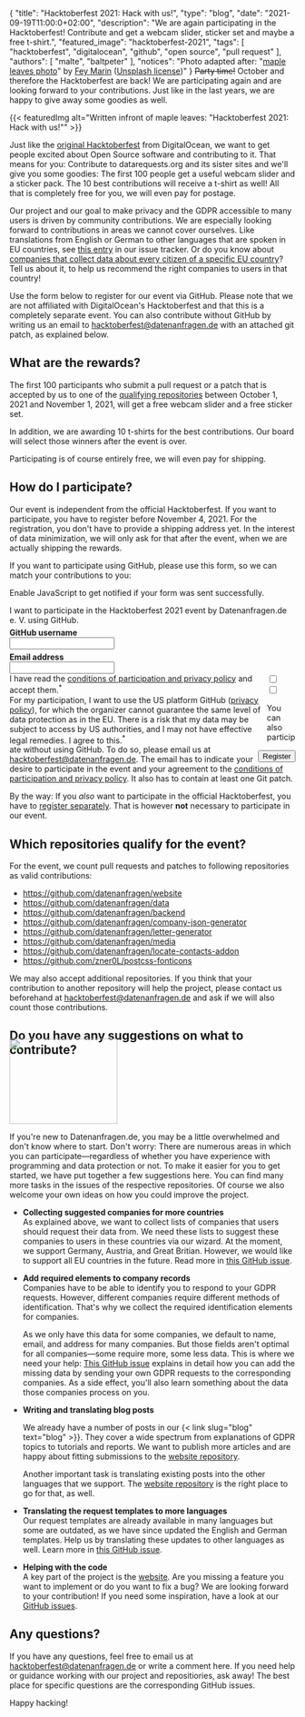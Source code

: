 {
    "title": "Hacktoberfest 2021: Hack with us!",
    "type": "blog",
    "date": "2021-09-19T11:00:0+02:00",
    "description": "We are again participating in the Hacktoberfest! Contribute and get a webcam slider, sticker set and maybe a free t-shirt.",
    "featured_image": "hacktoberfest-2021",
    "tags": [ "hacktoberfest", "digitalocean", "github", "open source", "pull request" ],
    "authors": [ "malte", "baltpeter" ],
    "notices": "Photo adapted after: \"[maple leaves photo](https://unsplash.com/photos/Pu-en3ew8wY)\" by [Fey Marin](https://unsplash.com/@feymarin) ([Unsplash license](https://unsplash.com/license))"
}
~~Party time!~~ October and therefore the Hacktoberfest are back! We are participating again and are looking forward to your contributions. Just like in the last years, we are happy to give away some goodies as well.

{{< featuredImg alt="Written infront of maple leaves: \"Hacktoberfest 2021: Hack with us!\"" >}}

Just like the [original Hacktoberfest](https://hacktoberfest.digitalocean.com/) from DigitalOcean, we want to get people excited about Open Source software and contributing to it. That means for you: Contribute to datarequests.org and its sister sites and we'll give you some goodies: The first 100 people get a useful webcam slider and a sticker pack. The 10 best contributions will receive a t-shirt as well! All that is completely free for you, we will even pay for postage.

Our project and our goal to make privacy and the GDPR accessible to many users is driven by community contributions. We are especially looking forward to contributions in areas we cannot cover ourselves. Like translations from English or German to other languages that are spoken in EU countries, see [this entry](https://github.com/datenanfragen/data/issues/229) in our issue tracker. Or do you know about [companies that collect data about every citizen of a specific EU country](https://github.com/datenanfragen/data/issues/230)? Tell us about it, to help us recommend the right companies to users in that country!

Use the form below to register for our event via GitHub. Please note that we are not affiliated with DigitalOcean's Hacktoberfest and that this is a completely separate event. You can also contribute without GitHub by writing us an email to <hacktoberfest@datenanfragen.de> with an attached git patch, as explained below.

## What are the rewards?

The first 100 participants who submit a pull request or a patch that is accepted by us to one of the [qualifying repositories](#repos) between October 1, 2021 and November 1, 2021, will get a free webcam slider and a free sticker set.

In addition, we are awarding 10 t-shirts for the best contributions. Our board will select those winners after the event is over.

Participating is of course entirely free, we will even pay for shipping.

## How do I participate?

Our event is independent from the official Hacktoberfest. If you want to participate, you have to register before November 4, 2021. For the registration, you don't have to provide a shipping address yet. In the interest of data minimization, we will only ask for that after the event, when we are actually shipping the rewards.

If you want to participate using GitHub, please use this form, so we can match your contributions to you:

<noscript><div class="box box-info">Enable JavaScript to get notified if your form was sent successfully.</div></noscript>
<div class="box form-group" style="max-width: 600px; margin: auto;">
<form action="https://backend.datenanfragen.de/hacktoberfest" method="POST">
I want to participate in the Hacktoberfest 2021 event by Datenanfragen.de e.&nbsp;V. using GitHub.
<div class="clearfix" style="margin-bottom: 5px;"></div>
<!-- Pattern adapted after: https://github.com/shinnn/github-username-regex/blob/0794566cc10e8c5a0e562823f8f8e99fa044e5f4/index.js#L1 -->
<label><div class="col40"><strong>GitHub username</strong></div><div class="col60"><input type="text" pattern="^@?[a-zA-Z\d](?:[a-zA-Z\d]|-(?=[a-zA-Z\d])){0,38}$" name="github_user" class="form-element" required></label></div>
<div class="clearfix" style="margin-bottom: 5px;"></div>
<label><div class="col40"><strong>Email address</strong></div><div class="col60"><input type="email" name="email" class="form-element" required></label></div>
<div class="clearfix"></div>
<div class="form-group"><input type="checkbox" id="accept_terms" name="accept_terms" class="form-element" required><label for="accept_terms"><div style="float: left; width: 90%;">I have read the <a href="https://static.dacdn.de/docs/conditions-hacktoberfest-2021.pdf">conditions of participation and privacy policy</a> and accept them.<sup class="color-teal-700">*</sup></div></label></div>
<div class="form-group"><input type="checkbox" id="accept_us_transfers" name="accept_us_transfers" class="form-element" required><label for="accept_us_transfers"><div style="float: left; width: 90%;">For my participation, I want to use the US platform GitHub (<a href="https://docs.github.com/en/github/site-policy/github-privacy-statement">privacy policy</a>), for which the organizer cannot guarantee the same level of data protection as in the EU. There is a risk that my data may be subject to access by US authorities, and I may not have effective legal remedies. I agree to this.<sup class="color-teal-700">*</sup></div></label></div>
<input type="hidden" name="language" value="en">
<input type="hidden" name="year" value="2021">
<div style="float: right; margin-top: 10px;"><input class="button button-primary" type="submit" value="Register"></label></div>
<div class="clearfix"></div>
</form>
</div>

You can also participate without using GitHub. To do so, please email us at <hacktoberfest@datenanfragen.de>. The email has to indicate your desire to participate in the event and your agreement to the [conditions of participation and privacy policy](https://static.dacdn.de/docs/conditions-hacktoberfest-2021.pdf). It also has to contain at least one Git patch.

By the way: If you _also_ want to participate in the official Hacktoberfest, you have to [register separately](https://hacktoberfest.digitalocean.com/). That is however **not** necessary to participate in our event.

<a id="repos"></a>

## Which repositories qualify for the event?

For the event, we count pull requests and patches to following repositories as valid contributions:

* <https://github.com/datenanfragen/website>
* <https://github.com/datenanfragen/data>
* <https://github.com/datenanfragen/backend>
* <https://github.com/datenanfragen/company-json-generator>
* <https://github.com/datenanfragen/letter-generator>
* <https://github.com/datenanfragen/media>
* <https://github.com/datenanfragen/locate-contacts-addon>
* <https://github.com/zner0L/postcss-fonticons>

We may also accept additional repositories. If you think that your contribution to another repository will help the project, please contact us beforehand at <hacktoberfest@datenanfragen.de> and ask if we will also count those contributions.

## Do you have any suggestions on what to contribute?

<img class="offset-image offset-image-right" src="/card-icons/code.svg" height="150px" width="190px" style="height: 150px; margin-right: -100px; margin-top: -50px;" alt="">

If you're new to Datenanfragen.de, you may be a little overwhelmed and don't know where to start. Don't worry: There are numerous areas in which you can participate—regardless of whether you have experience with programming and data protection or not. To make it easier for you to get started, we have put together a few suggestions here. You can find many more tasks in the issues of the respective repositories. Of course we also welcome your own ideas on how you could improve the project.

* **Collecting suggested companies for more countries**  
  As explained above, we want to collect lists of companies that users should request their data from. We need these lists to suggest these companies to users in these countries via our wizard. At the moment, we support Germany, Austria, and Great Britian. However, we would like to support all EU countries in the future. Read more in [this GitHub issue](https://github.com/datenanfragen/data/issues/230).

* **Add required elements to company records**  
  Companies have to be able to identify you to respond to your GDPR requests. However, different companies require different methods of identification. That's why we collect the required identification elements for companies.

  As we only have this data for some companies, we default to name, email, and address for many companies. But those fields aren't optimal for all companies—some require more, some less data. This is where we need your help: [This GitHub issue](https://github.com/datenanfragen/data/issues/720) explains in detail how you can add the missing data by sending your own GDPR requests to the corresponding companies. As a side effect, you'll also learn something about the data those companies process on you.

* **Writing and translating blog posts**  

  We already have a number of posts in our {< link slug="blog" text="blog" >}}. They cover a wide spectrum from explanations of GDPR topics to tutorials and reports. We want to publish more articles and are happy about fitting submissions to the [website repository](https://github.com/datenanfragen/website). 

  Another important task is translating existing posts into the other languages that we support. The [website repository](https://github.com/datenanfragen/website) is the right place to go for that, as well.

* **Translating the request templates to more languages**  
  Our request templates are already available in many languages but some are outdated, as we have since updated the English and German templates. Help us by translating these updates to other languages as well. Learn more in [this GitHub issue](https://github.com/datenanfragen/data/issues/229).

* **Helping with the code**  
  A key part of the project is the [website](https://github.com/datenanfragen/website). Are you missing a feature you want to implement or do you want to fix a bug? We are looking forward to your contribution!
  If you need some inspiration, have a look at our [GitHub issues](https://github.com/datenanfragen/website/issues).


## Any questions?

If you have any questions, feel free to email us at <hacktoberfest@datenanfragen.de> or write a comment here. If you need help or guidance working with our project and repositiories, ask away! The best place for specific questions are the corresponding GitHub issues.

Happy hacking!

<script>
window.onload = function() {
  if (PARAMETERS.error) {
    if (PARAMETERS.error === 'validation') alert('The data you entered was incorrect. Please try again.');
    else if (PARAMETERS.error === 'server') alert('Our server encountered an error while processing your registration. Please try again in a little while or contact hacktoberfest@datenanfragen.de.');
    else if (PARAMETERS.error === 'duplicate') alert('This GitHub user or email has already been registered. This wasn\'t you? Please contact us at hacktoberfest@datenanfragen.de.');
    else if (PARAMETERS.error === 'expired') alert('Unfortunately, the registration deadline has already expired.');
  }
  else if (PARAMETERS.success === '1') alert('Your registration was processed successfully. You should receive an email confirmation soon.');
}
</script>
